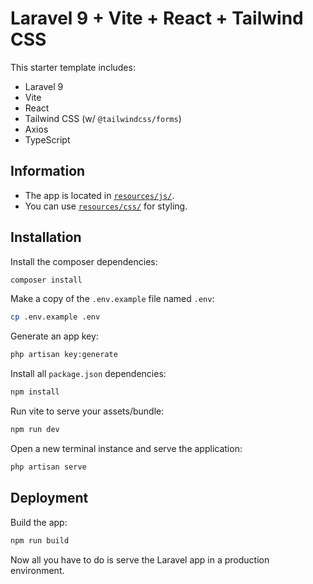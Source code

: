 # Laravel 9 + Vite + React + Tailwind CSS 

This starter template includes: 

-   Laravel 9 
-   Vite
-   React
-   Tailwind CSS (w/ `@tailwindcss/forms`)
-   Axios
-   TypeScript

## Information

-   The app is located in [`resources/js/`](/resources/js/).
-   You can use [`resources/css/`](/resources/css/) for styling.

## Installation

Install the composer dependencies: 

```bash
composer install
```

Make a copy of the `.env.example` file named `.env`:

```bash
cp .env.example .env
```

Generate an app key:

```bash
php artisan key:generate
```

Install all `package.json` dependencies:

```bash
npm install
```

Run vite to serve your assets/bundle:

```bash
npm run dev
```

Open a new terminal instance and serve the application:

```bash
php artisan serve
```

## Deployment

Build the app:

```bash
npm run build
```

Now all you have to do is serve the Laravel app in a production environment.
